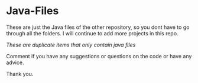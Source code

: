 # Java-Files
These are just the Java files of 
the other repository, so you dont
have to go through all the folders. 
I will continue to add more projects
in this repo. 

*These are duplicate items that only contain java files*

Comment if you have any suggestions 
or questions on the code or have any advice.

Thank you.
